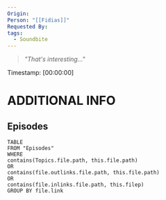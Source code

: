 ```yaml
---
Origin: 
Person: "[[Fidias]]"
Requested By: 
tags:
  - Soundbite
---
```

> *"That's interesting..."*

Timestamp: [00:00:00]

# ADDITIONAL INFO

## Episodes
``` dataview
TABLE
FROM "Episodes"
WHERE 
contains(Topics.file.path, this.file.path) 
OR 
contains(file.outlinks.file.path, this.file.path)
OR
contains(file.inlinks.file.path, this.filep)
GROUP BY file.link
```